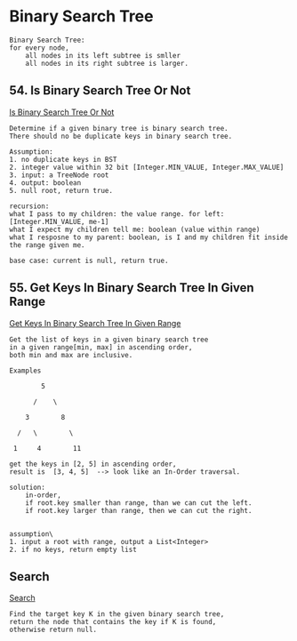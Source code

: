 # Binary Search Tree
```
Binary Search Tree:
for every node, 
    all nodes in its left subtree is smller
    all nodes in its right subtree is larger.
```

## 54. Is Binary Search Tree Or Not
[Is Binary Search Tree Or Not](./checkBST.java)
```
Determine if a given binary tree is binary search tree.
There should no be duplicate keys in binary search tree.
```
```
Assumption:
1. no duplicate keys in BST
2. integer value within 32 bit [Integer.MIN_VALUE, Integer.MAX_VALUE]
3. input: a TreeNode root
4. output: boolean
5. null root, return true.
```

```
recursion:
what I pass to my children: the value range. for left: [Integer.MIN_VALUE, me-1]
what I expect my children tell me: boolean (value within range)
what I resposne to my parent: boolean, is I and my children fit inside the range given me.

base case: current is null, return true.
```

## 55. Get Keys In Binary Search Tree In Given Range
[Get Keys In Binary Search Tree In Given Range](./GetRange.java)

```
Get the list of keys in a given binary search tree 
in a given range[min, max] in ascending order, 
both min and max are inclusive.

Examples

        5

      /    \

    3        8

  /   \        \

 1     4        11

get the keys in [2, 5] in ascending order, 
result is  [3, 4, 5]  --> look like an In-Order traversal.

solution:
    in-order,
    if root.key smaller than range, than we can cut the left.
    if root.key larger than range, then we can cut the right.
    
```

```
assumption\
1. input a root with range, output a List<Integer>
2. if no keys, return empty list
```

## Search
[Search](./Search.java)
```
Find the target key K in the given binary search tree, 
return the node that contains the key if K is found, 
otherwise return null.
```

